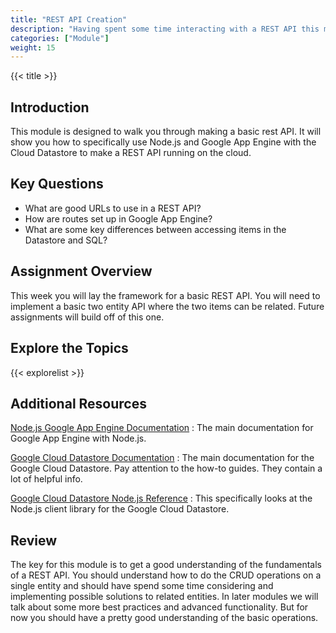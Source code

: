 ```yaml
---
title: "REST API Creation"
description: "Having spent some time interacting with a REST API this module will introduce the concept of making a REST API that others can interact with."
categories: ["Module"]
weight: 15
---
```


{{< title >}}
## Introduction
<!--- Introduce the topic in this section -->
This module is designed to walk you through making a basic rest API. It will show you how to specifically use Node.js and Google App Engine with the Cloud Datastore to make a REST API running on the cloud.

## Key Questions
- What are good URLs to use in a REST API?
- How are routes set up in Google App Engine?
- What are some key differences between accessing items in the Datastore and SQL?


## Assignment Overview
This week you will lay the framework for a basic REST API. You will need to implement a basic two entity API where the two items can be related. Future assignments will build off of this one.

## Explore the Topics
<!--- An automatically generated list of explore topics from the same directory as this overview. Generated from the frontmatter, make sure to fill in the title, description and include "Exploration" in the categories! -->
{{< explorelist >}}

## Additional Resources
[Node.js Google App Engine Documentation](https://cloud.google.com/appengine/docs/standard/nodejs/)
: The main documentation for Google App Engine with Node.js.

[Google Cloud Datastore Documentation](https://cloud.google.com/datastore/docs/concepts/entities)
: The main documentation for the Google Cloud Datastore. Pay attention to the how-to guides. They contain a lot of helpful info.

[Google Cloud Datastore Node.js Reference](https://cloud.google.com/nodejs/docs/reference/datastore/1.4.x/)
: This specifically looks at the Node.js client library for the Google Cloud Datastore.

## Review
The key for this module is to get a good understanding of the fundamentals of a REST API. You should understand how to do the CRUD operations on a single entity and should have spend some time considering and implementing possible solutions to related entities. In later modules we will talk about some more best practices and advanced functionality. But for now you should have a pretty good understanding of the basic operations.